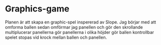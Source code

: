 # Graphics-game
Planen är att skapa en graphic-spel inspererad av Slope.
Jag börjar med att omforma ballen 
sedan omförmar jag panellen och gör den skrollande 
multiplucerar panellerna 
gör panellerna i olika höjder 
gör ballen kontrollbar
spelet stopas vid krock mellan ballen och panellen.
